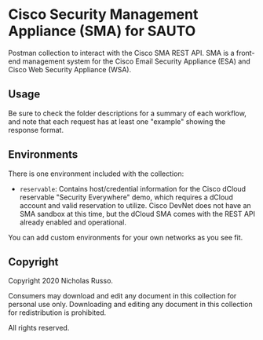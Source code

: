 # Cisco Security Management Appliance (SMA) for SAUTO
Postman collection to interact with the Cisco SMA REST API. SMA
is a front-end management system for the Cisco Email Security
Appliance (ESA) and Cisco Web Security Appliance (WSA).

## Usage
Be sure to check the folder descriptions for a summary of each workflow,
and note that each request has at least one "example" showing the response
format.

## Environments
There is one environment included with the collection:
  * `reservable`: Contains host/credential information for the Cisco dCloud
    reservable "Security Everywhere" demo, which requires a dCloud account
    and valid reservation to utilize. Cisco DevNet does not have an SMA
    sandbox at this time, but the dCloud SMA comes with the REST API
    already enabled and operational.

You can add custom environments for your own networks as you see fit.

## Copyright
Copyright 2020 Nicholas Russo.

Consumers may download and edit any document in this collection for personal
use only. Downloading and editing any document in this collection for
redistribution is prohibited.

All rights reserved.
